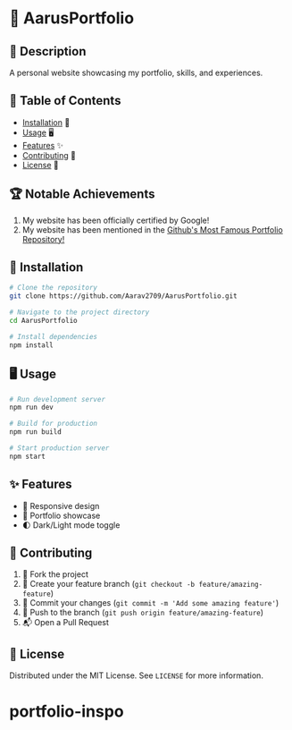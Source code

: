 # 🚀 AarusPortfolio

## 📝 Description
A personal website showcasing my portfolio, skills, and experiences.

## 📑 Table of Contents
- [Installation](#installation) 🔧
- [Usage](#usage) 🖥️
- [Features](#features) ✨
- [Contributing](#contributing) 🤝
- [License](#license) 📄

## 🏆 Notable Achievements
1) My website has been officially certified by Google!
2) My website has been mentioned in the [Github's Most Famous Portfolio Repository!](https://github.com/emmabostian/developer-portfolios)

## 🔧 Installation
```bash
# Clone the repository
git clone https://github.com/Aarav2709/AarusPortfolio.git

# Navigate to the project directory
cd AarusPortfolio

# Install dependencies
npm install
```

## 🖥️ Usage
```bash
# Run development server
npm run dev

# Build for production
npm run build

# Start production server
npm start
```

## ✨ Features
- 📱 Responsive design
- 🎨 Portfolio showcase
- 🌓 Dark/Light mode toggle

## 🤝 Contributing
1. 🍴 Fork the project
2. 🌿 Create your feature branch (`git checkout -b feature/amazing-feature`)
3. 💾 Commit your changes (`git commit -m 'Add some amazing feature'`)
4. 🚀 Push to the branch (`git push origin feature/amazing-feature`)
5. 📬 Open a Pull Request

## 📄 License
Distributed under the MIT License. See `LICENSE` for more information.
# portfolio-inspo
